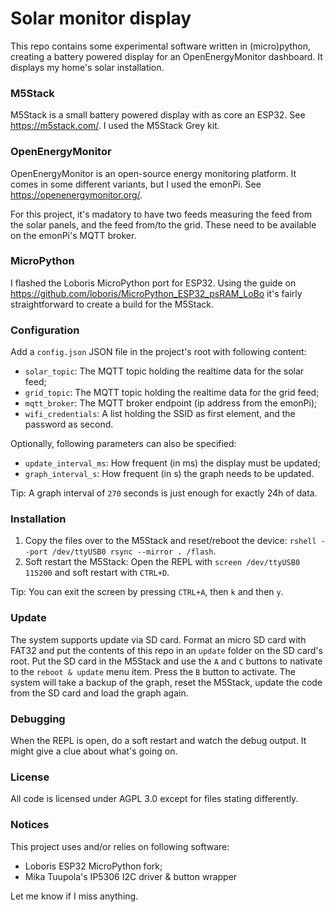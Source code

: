 # Solar monitor display

This repo contains some experimental software written in (micro)python, creating a battery powered display for an OpenEnergyMonitor dashboard. It displays my home's solar installation.

### M5Stack

M5Stack is a small battery powered display with as core an ESP32. See https://m5stack.com/. I used the M5Stack Grey kit.

### OpenEnergyMonitor

OpenEnergyMonitor is an open-source energy monitoring platform. It comes in some different variants, but I used the emonPi. See https://openenergymonitor.org/.

For this project, it's madatory to have two feeds measuring the feed from the solar panels, and the feed from/to the grid. These need to be available on the emonPi's MQTT broker.

### MicroPython

I flashed the Loboris MicroPython port for ESP32. Using the guide on https://github.com/loboris/MicroPython_ESP32_psRAM_LoBo it's fairly straightforward to create a build for the M5Stack.

### Configuration

Add a `config.json` JSON file in the project's root with following content:
* `solar_topic`: The MQTT topic holding the realtime data for the solar feed;
* `grid_topic`: The MQTT topic holding the realtime data for the grid feed;
* `mqtt_broker`: The MQTT broker endpoint (ip address from the emonPi);
* `wifi_credentials`: A list holding the SSID as first element, and the password as second.

Optionally, following parameters can also be specified:
* `update_interval_ms`: How frequent (in ms) the display must be updated;
* `graph_interval_s`: How frequent (in s) the graph needs to be updated.

Tip: A graph interval of `270` seconds is just enough for exactly 24h of data.

### Installation

1. Copy the files over to the M5Stack and reset/reboot the device: `rshell --port /dev/ttyUSB0 rsync --mirror . /flash`.
2. Soft restart the M5Stack: Open the REPL with `screen /dev/ttyUSB0 115200` and soft restart with `CTRL+D`.

Tip: You can exit the screen by pressing `CTRL+A`, then `k` and then `y`.

### Update

The system supports update via SD card. Format an micro SD card with FAT32 and put the contents
of this repo in an `update` folder on the SD card's root. Put the SD card in the M5Stack and use
the `A` and `C` buttons to nativate to the `reboot & update` menu item. Press the `B` button to
activate. The system will take a backup of the graph, reset the M5Stack, update the code from the
SD card and load the graph again.

### Debugging

When the REPL is open, do a soft restart and watch the debug output. It might give a clue about what's going on.

### License

All code is licensed under AGPL 3.0 except for files stating differently.

### Notices

This project uses and/or relies on following software:
* Loboris ESP32 MicroPython fork;
* Mika Tuupola's IP5306 I2C driver & button wrapper

Let me know if I miss anything.
